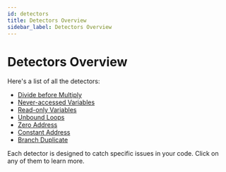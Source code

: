 ```yaml
---
id: detectors
title: Detectors Overview
sidebar_label: Detectors Overview
---
```


# Detectors Overview

Here's a list of all the detectors:

- [Divide before Multiply](./detectors/DivideBeforeMultiply)
- [Never-accessed Variables](./detectors/NeverAccessedVariables)
- [Read-only Variables](./detectors/ReadOnlyVariables)
- [Unbound Loops](./detectors/UnboundLoops)
- [Zero Address](./detectors/ZeroAddress)
- [Constant Address](./detectors/ConstantAddress)
- [Branch Duplicate](./detectors/BranchDuplicate)

Each detector is designed to catch specific issues in your code. Click on any of them to learn more.

